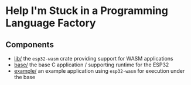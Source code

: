 # Help I'm Stuck in a Programming Language Factory

## Components
- [lib/](lib/) the `esp32-wasm` crate providing support for WASM applications
- [base/](base/) the base C application / supporting runtime for the ESP32
- [example/](example) an example application using `esp32-wasm` for execution under the base 